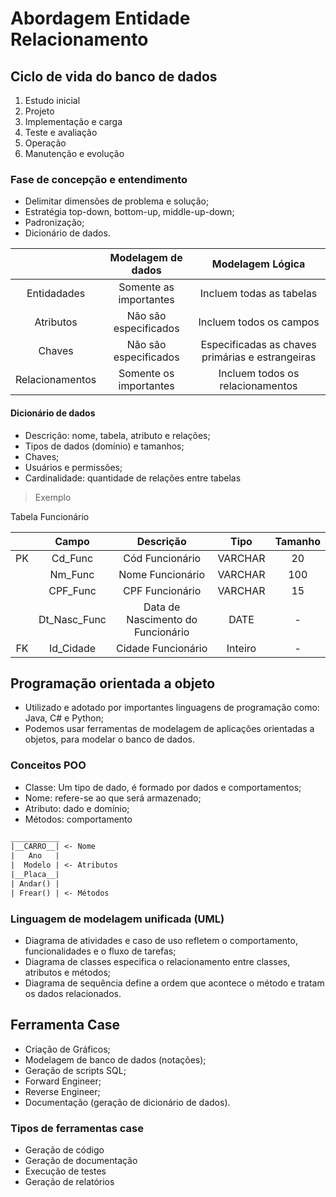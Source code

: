 # Abordagem Entidade Relacionamento

## Ciclo de vida do banco de dados

1. Estudo inicial
2. Projeto
3. Implementação e carga
4. Teste e avaliação
5. Operação
6. Manutenção e evolução

### Fase de concepção e entendimento

* Delimitar dimensões de problema e solução;
* Estratégia top-down, bottom-up, middle-up-down;
* Padronização;
* Dicionário de dados.

|     | Modelagem de dados | Modelagem Lógica |
| :-: | :----------------: | :--------------: |
| Entidadades | Somente as importantes | Incluem todas as tabelas |
| Atributos | Não são especificados | Incluem todos os campos |
| Chaves | Não são especificados | Especificadas as chaves primárias e estrangeiras |
| Relacionamentos | Somente os importantes | Incluem todos os relacionamentos |

#### Dicionário de dados

* Descrição: nome, tabela, atributo e relações;
* Tipos de dados (domínio) e tamanhos;
* Chaves;
* Usuários e permissões;
* Cardinalidade: quantidade de relações entre tabelas

> Exemplo

Tabela Funcionário

|     | Campo | Descrição | Tipo | Tamanho |
| :-: | :---: | :-------: | :--: | :-----: |
| PK  | Cd_Func | Cód Funcionário | VARCHAR | 20 |
|     | Nm_Func | Nome Funcionário | VARCHAR | 100 |
|     | CPF_Func | CPF Funcionário | VARCHAR | 15 |
|     | Dt_Nasc_Func | Data de Nascimento do Funcionário | DATE | - |
| FK  | Id_Cidade | Cidade Funcionário | Inteiro | - |

## Programação orientada a objeto

* Utilizado e adotado por importantes linguagens de programação como: Java, C# e Python;
* Podemos usar ferramentas de modelagem de aplicações orientadas a objetos, para modelar o banco de dados.

### Conceitos POO

* Classe: Um tipo de dado, é formado por dados e comportamentos;
* Nome: refere-se ao que será armazenado;
* Atributo: dado e domínio;
* Métodos: comportamento

```txt
___________
|__CARRO__| <- Nome
|   Ano   |
|  Modelo | <- Atributos
|__Placa__|
| Andar() |
| Frear() | <- Métodos
```

### Linguagem de modelagem unificada (UML)

* Diagrama de atividades e caso de uso refletem o comportamento, funcionalidades e o fluxo de tarefas;
* Diagrama de classes especifica o relacionamento entre classes, atributos e métodos;
* Diagrama de sequência define a ordem que acontece o método e tratam os dados relacionados.

## Ferramenta Case

* Criação de Gráficos;
* Modelagem de banco de dados (notações);
* Geração de scripts SQL;
* Forward Engineer;
* Reverse Engineer;
* Documentação (geração de dicionário de dados).

### Tipos de ferramentas case

* Geração de código
* Geração de documentação
* Execução de testes
* Geração de relatórios
